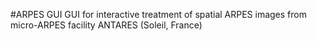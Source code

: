 #ARPES GUI 
GUI for interactive treatment of spatial ARPES images from micro-ARPES facility ANTARES (Soleil, France)

